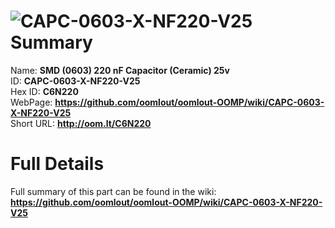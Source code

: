 
![CAPC-0603-X-NF220-V25](https://github.com/oomlout/oomlout-OOMP/blob/master/parts/CAPC-0603-X-NF220-V25/CAPC-0603-X-NF220-V25_420.jpg)   
Summary
=================
  
Name: __SMD (0603) 220 nF Capacitor (Ceramic) 25v__    
ID: __CAPC-0603-X-NF220-V25__   
Hex ID: __C6N220__   
WebPage: __https://github.com/oomlout/oomlout-OOMP/wiki/CAPC-0603-X-NF220-V25__   
Short URL: __http://oom.lt/C6N220__   

Full Details
==========================
Full summary of this part can be found in the wiki:   
__https://github.com/oomlout/oomlout-OOMP/wiki/CAPC-0603-X-NF220-V25__    

